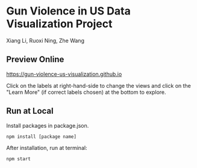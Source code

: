 # Gun Violence in US Data Visualization Project

Xiang Li, Ruoxi Ning, Zhe Wang

## Preview Online

https://gun-violence-us-visualization.github.io

Click on the labels at right-hand-side to change the views and click on the "Learn More" (if correct labels chosen) at the bottom to explore.

## Run at Local

Install packages in package.json.

```shell
npm install [package name]
```

After installation, run at terminal: 

```zsh
npm start
```

